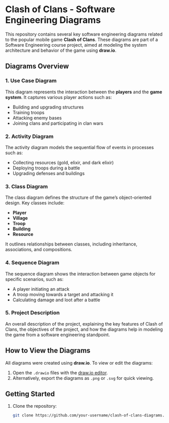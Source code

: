 # Clash of Clans - Software Engineering Diagrams

This repository contains several key software engineering diagrams related to the popular mobile game **Clash of Clans**. These diagrams are part of a Software Engineering course project, aimed at modeling the system architecture and behavior of the game using **draw.io**.

## Diagrams Overview

### 1. Use Case Diagram
This diagram represents the interaction between the **players** and the **game system**. It captures various player actions such as:
- Building and upgrading structures
- Training troops
- Attacking enemy bases
- Joining clans and participating in clan wars

### 2. Activity Diagram
The activity diagram models the sequential flow of events in processes such as:
- Collecting resources (gold, elixir, and dark elixir)
- Deploying troops during a battle
- Upgrading defenses and buildings

### 3. Class Diagram
The class diagram defines the structure of the game’s object-oriented design. Key classes include:
- **Player**
- **Village**
- **Troop**
- **Building**
- **Resource**

It outlines relationships between classes, including inheritance, associations, and compositions.

### 4. Sequence Diagram
The sequence diagram shows the interaction between game objects for specific scenarios, such as:
- A player initiating an attack
- A troop moving towards a target and attacking it
- Calculating damage and loot after a battle

### 5. Project Description
An overall description of the project, explaining the key features of Clash of Clans, the objectives of the project, and how the diagrams help in modeling the game from a software engineering standpoint.

## How to View the Diagrams
All diagrams were created using **draw.io**. To view or edit the diagrams:
1. Open the `.drawio` files with the [draw.io editor](https://app.diagrams.net/).
2. Alternatively, export the diagrams as `.png` or `.svg` for quick viewing.

## Getting Started

1. Clone the repository:
   ```bash
   git clone https://github.com/your-username/clash-of-clans-diagrams.git
